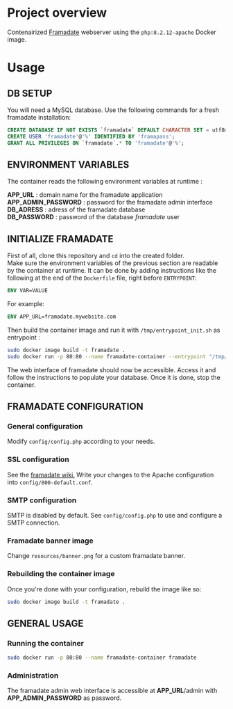 # Project overview

Contenairized [Framadate](framadate.org) webserver using the ```php:8.2.12-apache``` Docker image.

# Usage

## DB SETUP

You will need a MySQL database. Use the following commands for a fresh framadate installation:

```SQL
CREATE DATABASE IF NOT EXISTS `framadate` DEFAULT CHARACTER SET = utf8mb4 COLLATE = utf8mb4_unicode_ci;
CREATE USER 'framadate'@'%' IDENTIFIED BY 'framapass';
GRANT ALL PRIVILEGES ON `framadate`.* TO 'framadate'@'%';
```

## ENVIRONMENT VARIABLES
 
The container reads the following environment variables at runtime :

**APP_URL** : domain name for the framadate application  
**APP_ADMIN_PASSWORD** : password for the framadate admin interface  
**DB_ADRESS** : adress of the framadate database  
**DB_PASSWORD** : password of the database *framadate* user

## INITIALIZE FRAMADATE

First of all, clone this repository and ```cd``` into the created folder.  
Make sure the environment variables of the previous section are readable by the container at runtime. It can be done by adding instructions like the following at the end of the ```Dockerfile``` file, right before ```ENTRYPOINT```:  
```Dockerfile
ENV VAR=VALUE
```
For example:
```Dockerfile
ENV APP_URL=framadate.mywebsite.com
```

Then build the container image and run it with ```/tmp/entrypoint_init.sh``` as entrypoint :  
```bash
sudo docker image build -t framadate .  
sudo docker run -p 80:80 --name framadate-container --entrypoint "/tmp/entrypoint_init.sh" framadate  
```
The web interface of framadate should now be accessible. Access it and follow the instructions to populate your database. Once it is done, stop the container.

## FRAMADATE CONFIGURATION

### General configuration

Modify ```config/config.php``` according to your needs.

### SSL configuration

See the [framadate wiki.](https://framagit.org/framasoft/framadate/framadate/-/wikis/install/Configure#https) Write your changes to the Apache configuration into ```config/000-default.conf```.

### SMTP configuration

SMTP is disabled by default. See ```config/config.php``` to use and configure a SMTP connection.  

### Framadate banner image

Change ```resources/banner.png``` for a custom framadate banner.

### Rebuilding the container image

Once you're done with your configuration, rebuild the image like so:  
```bash
sudo docker image build -t framadate .  
```

## GENERAL USAGE

### Running the container

```bash
sudo docker run -p 80:80 --name framadate-container framadate
```

### Administration

The framadate admin web interface is accessible at **APP_URL**/admin with **APP_ADMIN_PASSWORD** as password.